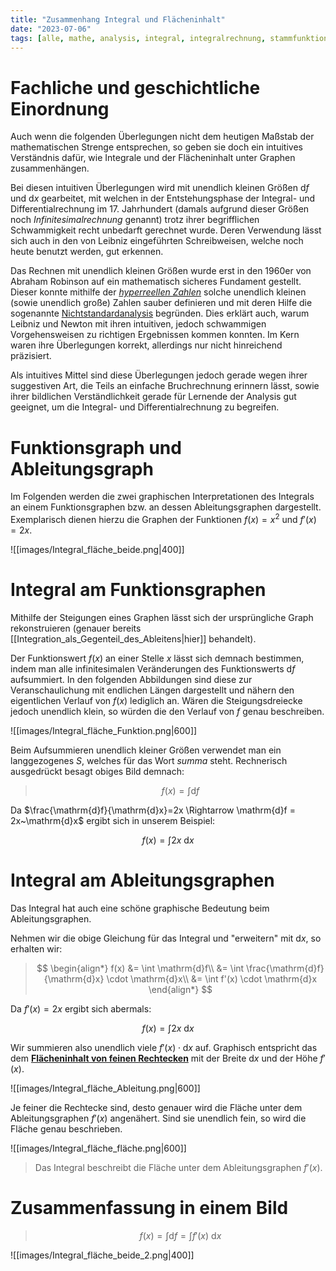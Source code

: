 ```yaml
---
title: "Zusammenhang Integral und Flächeninhalt"
date: "2023-07-06"
tags: [alle, mathe, analysis, integral, integralrechnung, stammfunktion, ableitung , differentialrechnung, steigung, steigungsdreieck, flächeninhalt, leibniz, newton, nichtstandardanalysis, hyperreelle_zahlen]
---
```


# Fachliche und geschichtliche Einordnung

Auch wenn die folgenden Überlegungen nicht dem heutigen Maßstab der mathematischen Strenge entsprechen, so geben sie doch ein intuitives Verständnis dafür, wie Integrale und der Flächeninhalt unter Graphen zusammenhängen. 

Bei diesen intuitiven Überlegungen wird mit unendlich kleinen Größen $\mathrm{d}f$ und $\mathrm{d}x$ gearbeitet, mit welchen in der Entstehungsphase der Integral- und Differentialrechnung im 17. Jahrhundert (damals aufgrund dieser Größen noch *Infinitesimalrechnung* genannt) trotz ihrer begrifflichen Schwammigkeit recht unbedarft gerechnet wurde. Deren Verwendung lässt sich auch in den von Leibniz eingeführten Schreibweisen, welche noch heute benutzt werden, gut erkennen.

Das Rechnen mit unendlich kleinen Größen wurde erst in den 1960er von Abraham Robinson auf ein mathematisch sicheres Fundament gestellt. Dieser konnte mithilfe der [*hyperreellen Zahlen*](https://de.wikipedia.org/wiki/Hyperreelle_Zahl) solche unendlich kleinen (sowie unendlich große) Zahlen sauber definieren und mit deren Hilfe die sogenannte [Nichtstandardanalysis](https://youtube.com/watch?v=6Fj--9gQ1Qo) begründen. 
Dies erklärt auch, warum Leibniz und Newton mit ihren intuitiven, jedoch schwammigen Vorgehensweisen zu richtigen Ergebnissen kommen konnten. Im Kern waren ihre Überlegungen korrekt, allerdings nur nicht hinreichend präzisiert. 

Als intuitives Mittel sind diese Überlegungen jedoch gerade wegen ihrer suggestiven Art, die Teils an einfache Bruchrechnung erinnern lässt, sowie ihrer bildlichen Verständlichkeit gerade für Lernende der Analysis gut geeignet, um die Integral- und Differentialrechnung zu begreifen.


# Funktionsgraph und Ableitungsgraph

Im Folgenden werden die zwei graphischen Interpretationen des Integrals an einem Funktionsgraphen bzw. an dessen Ableitungsgraphen dargestellt. 
Exemplarisch dienen hierzu die Graphen der Funktionen $f(x)=x^{2}$ und $f'(x)=2x$.

![[images/Integral_fläche_beide.png|400]]


# Integral am Funktionsgraphen

Mithilfe der Steigungen eines Graphen lässt sich der ursprüngliche Graph rekonstruieren (genauer bereits [[Integration_als_Gegenteil_des_Ableitens|hier]] behandelt).

Der Funktionswert $f(x)$ an einer Stelle $x$ lässt sich demnach bestimmen, indem man alle infinitesimalen Veränderungen des Funktionswerts $\mathrm{d}f$ aufsummiert.
In den folgenden Abbildungen sind diese zur Veranschaulichung mit endlichen Längen dargestellt und nähern den eigentlichen Verlauf von $f(x)$ lediglich an. Wären die Steigungsdreiecke jedoch unendlich klein, so würden die den Verlauf von $f$ genau beschreiben.

![[images/Integral_fläche_Funktion.png|600]]

Beim Aufsummieren unendlich kleiner Größen verwendet man ein langgezogenes *S*, welches für das Wort *summa* steht.
Rechnerisch ausgedrückt besagt obiges Bild demnach:

>$$f(x) = \int \mathrm{d}f$$

Da $\frac{\mathrm{d}f}{\mathrm{d}x}=2x \Rightarrow \mathrm{d}f = 2x~\mathrm{d}x$ ergibt sich in unserem Beispiel:

$$f(x)=\int 2x~\mathrm{d}x$$

# Integral am Ableitungsgraphen

Das Integral hat auch eine schöne graphische Bedeutung beim Ableitungsgraphen.

Nehmen wir die obige Gleichung für das Integral und "erweitern" mit $\mathrm{d}x$, so erhalten wir:

>$$
\begin{align*}
f(x) &= \int \mathrm{d}f\\
&= \int \frac{\mathrm{d}f}{\mathrm{d}x} \cdot \mathrm{d}x\\
&= \int f'(x) \cdot \mathrm{d}x
\end{align*}
>$$

Da $f'(x)=2x$ ergibt sich abermals:

$$f(x)=\int 2x~\mathrm{d}x$$


Wir summieren also unendlich viele $f'(x) \cdot \mathrm{d}x$ auf. Graphisch entspricht das dem <u>**Flächeninhalt von feinen Rechtecken**</u> mit der Breite $\mathrm{d}x$ und der Höhe $f'(x)$. 

![[images/Integral_fläche_Ableitung.png|600]]

Je feiner die Rechtecke sind, desto genauer wird die Fläche unter dem Ableitungsgraphen $f'(x)$ angenähert. Sind sie unendlich fein, so wird die Fläche genau beschrieben.

![[images/Integral_fläche_fläche.png|600]]

>Das Integral beschreibt die Fläche unter dem Ableitungsgraphen $f'(x)$.

# Zusammenfassung in einem Bild

>$$f(x) = \int \mathrm{d}f = \int f'(x)~\mathrm{d}x$$

![[images/Integral_fläche_beide_2.png|400]]
 